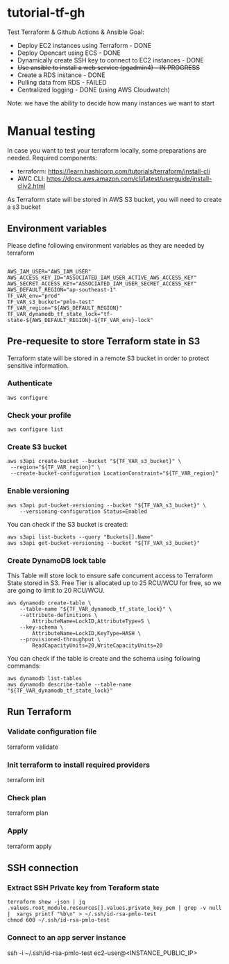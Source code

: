 # tutorial-tf-gh
Test Terraform &amp; Github Actions &amp; Ansible
Goal:
- Deploy EC2 instances using Terraform - DONE
- Deploy Opencart using ECS - DONE
- Dynamically create SSH key to connect to EC2 instances - DONE
- ~~Use ansible to install a web service (pgadmin4) - IN PROGRESS~~
- Create a RDS instance - DONE
- Pulling data from RDS - FAILED
- Centralized logging - DONE (using AWS Cloudwatch)

Note: we have the ability to decide how many instances we want to start

# Manual testing
In case you want to test your terraform locally, some preparations are needed.
Required components:
- terraform: https://learn.hashicorp.com/tutorials/terraform/install-cli
- AWC CLI: https://docs.aws.amazon.com/cli/latest/userguide/install-cliv2.html

As Terraform state will be stored in AWS S3 bucket, you will need to create a s3 bucket

## Environment variables
Please define following environment variables as they are needed by terraform
```shell

AWS_IAM_USER="AWS_IAM_USER"
AWS_ACCESS_KEY_ID="ASSOCIATED_IAM_USER_ACTIVE_AWS_ACCESS_KEY"
AWS_SECRET_ACCESS_KEY="ASSOCIATED_IAM_USER_SECRET_ACCESS_KEY"
AWS_DEFAULT_REGION="ap-southeast-1"
TF_VAR_env="prod"
TF_VAR_s3_bucket="pmlo-test"
TF_VAR_region="${AWS_DEFAULT_REGION}"
TF_VAR_dynamodb_tf_state_lock="tf-state-${AWS_DEFAULT_REGION}-${TF_VAR_env}-lock"
```
## Pre-requesite to store Terraform state in S3
Terraform state will be stored in a remote S3 bucket in order to protect sensitive information.

### Authenticate
```shell
aws configure
```

### Check your profile
```shell 
aws configure list
```

### Create S3 bucket
```shell
aws s3api create-bucket --bucket "${TF_VAR_s3_bucket}" \
 --region="${TF_VAR_region}" \
 --create-bucket-configuration LocationConstraint="${TF_VAR_region}"
```

### Enable versioning
```shell
aws s3api put-bucket-versioning --bucket "${TF_VAR_s3_bucket}" \
    --versioning-configuration Status=Enabled
```


You can check if the S3 bucket is created:
```shell
aws s3api list-buckets --query "Buckets[].Name"
aws s3api get-bucket-versioning --bucket "${TF_VAR_s3_bucket}"
```
### Create DynamoDB lock table
This Table will store lock to ensure safe concurrent access to Terraform State stored in S3. 
Free Tier is allocated up to 25 RCU/WCU for free, so we are going to limit to 20 RCU/WCU.
```shell
aws dynamodb create-table \
    --table-name "${TF_VAR_dynamodb_tf_state_lock}" \
    --attribute-definitions \
        AttributeName=LockID,AttributeType=S \
    --key-schema \
        AttributeName=LockID,KeyType=HASH \
    --provisioned-throughput \
        ReadCapacityUnits=20,WriteCapacityUnits=20
```

You can check if the table is create and the schema using following commands:
```shell
aws dynamodb list-tables
aws dynamodb describe-table --table-name "${TF_VAR_dynamodb_tf_state_lock}"
```

## Run Terraform

### Validate configuration file
terraform validate

### Init terraform to install required providers
terraform init

### Check plan
terraform plan

### Apply
terraform apply

## SSH connection
### Extract SSH Private key from Teraform state
```shell
terraform show -json | jq .values.root_module.resources[].values.private_key_pem | grep -v null |  xargs printf "%b\n" > ~/.ssh/id-rsa-pmlo-test
chmod 600 ~/.ssh/id-rsa-pmlo-test
```

### Connect to an app server instance
ssh -i ~/.ssh/id-rsa-pmlo-test ec2-user@<INSTANCE_PUBLIC_IP>